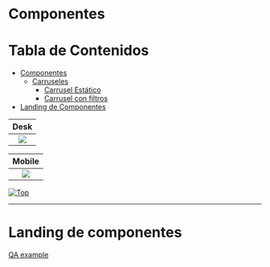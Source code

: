 <a name="inicio"></a>

# Componentes


# Tabla de Contenidos

 - [Componentes](#componentes)
	 - [Carruseles](https://github.com/edulosa83/Repositorio-de-componentes/tree/main/Carruseles)
		 - [Carrusel Estático](https://github.com/edulosa83/Repositorio-de-componentes/tree/main/Carruseles/Carrusel%20Estatico)
		 - [Carrusel con filtros](#carrusel-con-filtros)
 - [Landing de Componentes](#landing-de-componentes)

| Desk |
| :------------: |
| ![](https://pandao.github.io/editor.md/examples/images/8.jpg) |

| Mobile |
| :------------: |
| ![](https://pandao.github.io/editor.md/examples/images/8.jpg) |

[![Top](https://img.shields.io/badge/-Volver%20al%20principio-blue?style=for-the-badge&logoColor=white)](#inicio)

----

# Landing de componentes

[QA example](https://qas.ecommspf.com.mx/branding-jun22:target="_blank")